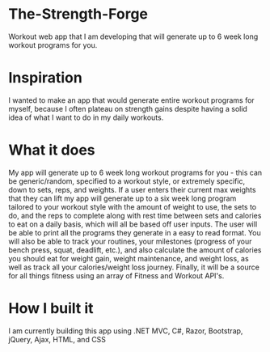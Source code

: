 # The-Strength-Forge
Workout web app that I am developing that will generate up to 6 week long workout programs for you.

# Inspiration
I wanted to make an app that would generate entire workout programs for myself, because I often
plateau on strength gains despite having a solid idea of what I want to do in my daily workouts.

# What it does
My app will generate up to 6 week long workout programs for you - this can be generic/random, specified
to a workout style, or extremely specific, down to sets, reps, and weights. If a user enters their current max weights that they can
lift my app will generate up to a six week long program tailored to your workout style with the amount of
weight to use, the sets to do, and the reps to complete along with rest time between sets and calories to
eat on a daily basis, which will all be based off user inputs. The user will be able to print all the
programs they generate in a easy to read format. You will also be able to track your routines, your
milestones (progress of your bench press, squat, deadlift, etc.), and also calculate the amount of calories
you should eat for weight gain, weight maintenance, and weight loss, as well as track all your
calories/weight loss journey. Finally, it will be a source for all things fitness using an array of
Fitness and Workout API's.

# How I built it
I am currently building this app using .NET MVC, C#, Razor, Bootstrap, jQuery, Ajax, HTML, and CSS

